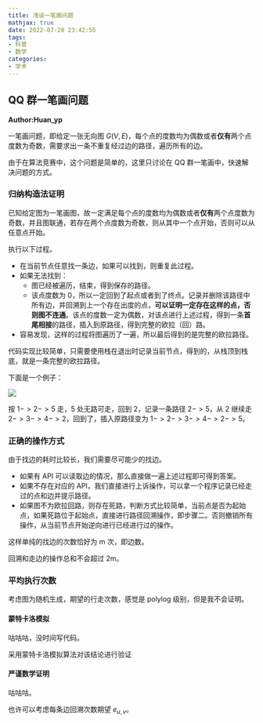 ```yaml
---
title: 浅谈一笔画问题
mathjax: true
date: 2022-07-28 23:42:55
tags:
- 科普
- 数学
categories:
- 学术
---
```


## QQ 群一笔画问题

**Author:Huan_yp**

一笔画问题，即给定一张无向图 $G(V,E)$，每个点的度数均为偶数或者**仅有**两个点度数为奇数，需要求出一条不重复经过边的路径，遍历所有的边。

由于在算法竞赛中，这个问题是简单的，这里只讨论在 QQ 群一笔画中，快速解决问题的方式。

### 归纳构造法证明

已知给定图为一笔画图，故一定满足每个点的度数均为偶数或者**仅有**两个点度数为奇数，并且图联通，若存在两个点度数为奇数，则从其中一个点开始，否则可以从任意点开始。

执行以下过程。

- 在当前节点任意找一条边，如果可以找到，则重复此过程。
- 如果无法找到：
  - 图已经被遍历，结束，得到保存的路径。
  - 该点度数为 $0$，所以一定回到了起点或者到了终点。记录并删除该路径中所有边，并回溯到上一个存在出度的点，**可以证明一定存在这样的点，否则图不连通**。该点的度数一定为偶数，对该点进行上述过程，得到一条**首尾相接**的路径，插入到原路径，得到完整的欧拉（回）路。
- 容易发现，这样的过程将图遍历了一遍，所以最后得到的是完整的欧拉路径。

代码实现比较简单，只需要使用栈在退出时记录当前节点，得到的，从栈顶到栈底，就是一条完整的欧拉路径。

下面是一个例子：

![](https://cdn.luogu.com.cn/upload/image_hosting/4oaujupz.png)

按 $1->2->5$ 走，$5$ 处无路可走，回到 $2$，记录一条路径 $2->5$，从 $2$ 继续走 $2->3->4->2$，回到了，插入原路径变为 $1->2->3->4->2->5$。

### 正确的操作方式

由于找边的耗时比较长，我们需要尽可能少的找边。

- 如果有 API 可以读取边的情况，那么直接做一遍上述过程即可得到答案。
- 如果不存在对应的 API，我们直接进行上诉操作，可以拿一个程序记录已经走过的点和边并提示路径。
- 如果图不为欧拉回路，则存在死路，判断方式比较简单，当前点是否为起始点，如果死路位于起始点，直接进行路径回溯操作，即步骤二。否则撤销所有操作，从当前节点开始逆向进行已经进行过的操作。

这样单纯的找边的次数恰好为 m 次，即边数。

回溯和走边的操作总和不会超过 2m。

### 平均执行次数

考虑图为随机生成，期望的行走次数，感觉是 polylog 级别，但是我不会证明。

#### 蒙特卡洛模拟

咕咕咕，没时间写代码。

采用蒙特卡洛模拟算法对该结论进行验证

#### 严谨数学证明

咕咕咕。

也许可以考虑每条边回溯次数期望 $e_{u,v}$。





